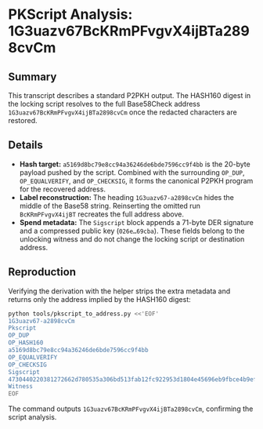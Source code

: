 # PKScript Analysis: 1G3uazv67BcKRmPFvgvX4ijBTa2898cvCm

## Summary
This transcript describes a standard P2PKH output.  The HASH160 digest in the
locking script resolves to the full Base58Check address
`1G3uazv67BcKRmPFvgvX4ijBTa2898cvCm` once the redacted characters are restored.

## Details
- **Hash target:** `a5169d8bc79e8cc94a36246de6bde7596cc9f4bb` is the 20-byte
  payload pushed by the script.  Combined with the surrounding `OP_DUP`,
  `OP_EQUALVERIFY`, and `OP_CHECKSIG`, it forms the canonical P2PKH program for
  the recovered address.
- **Label reconstruction:** The heading `1G3uazv67-a2898cvCm` hides the middle
  of the Base58 string.  Reinserting the omitted run `BcKRmPFvgvX4ijBT`
  recreates the full address above.
- **Spend metadata:** The `Sigscript` block appends a 71-byte DER signature and a
  compressed public key (`026e…69cba`).  These fields belong to the unlocking
  witness and do not change the locking script or destination address.

## Reproduction
Verifying the derivation with the helper strips the extra metadata and returns
only the address implied by the HASH160 digest:

```bash
python tools/pkscript_to_address.py <<'EOF'
1G3uazv67-a2898cvCm
Pkscript
OP_DUP
OP_HASH160
a5169d8bc79e8cc94a36246de6bde7596cc9f4bb
OP_EQUALVERIFY
OP_CHECKSIG
Sigscript
4730440220381272662d780535a306bd513fab12fc922953d1804e45696eb9fbce4b9efefd022039c0819e5d64d5206d6f00c666b3d317186b61b4d7e23195b548a24bd2c7b8d60121026efbd90dfd84d5bfb7a8ceb2755155d1d39a16be88db336ff18a8d844a269cba
Witness
EOF
```

The command outputs `1G3uazv67BcKRmPFvgvX4ijBTa2898cvCm`, confirming the script
analysis.
